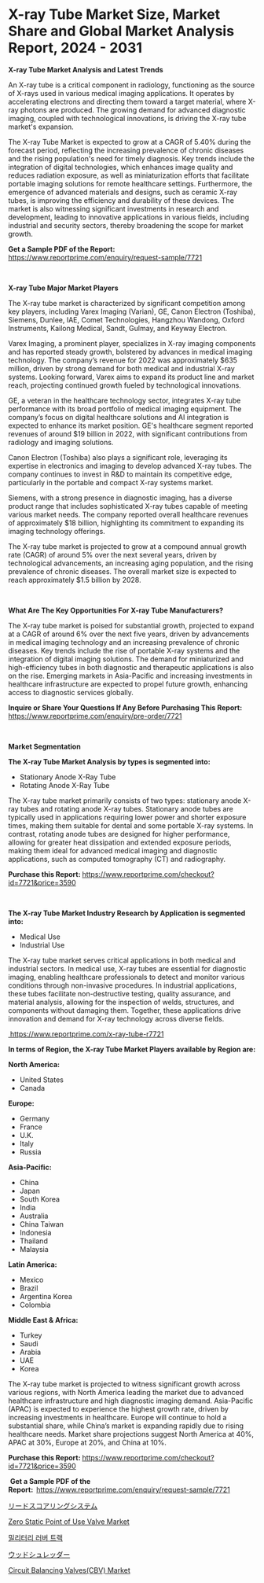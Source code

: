 <p><h1>X-ray Tube Market Size, Market Share and Global Market Analysis Report, 2024 - 2031</h1></p><p><strong>X-ray Tube Market Analysis and Latest Trends</strong></p>
<p><p>An X-ray tube is a critical component in radiology, functioning as the source of X-rays used in various medical imaging applications. It operates by accelerating electrons and directing them toward a target material, where X-ray photons are produced. The growing demand for advanced diagnostic imaging, coupled with technological innovations, is driving the X-ray tube market's expansion.</p><p>The X-ray Tube Market is expected to grow at a CAGR of 5.40% during the forecast period, reflecting the increasing prevalence of chronic diseases and the rising population's need for timely diagnosis. Key trends include the integration of digital technologies, which enhances image quality and reduces radiation exposure, as well as miniaturization efforts that facilitate portable imaging solutions for remote healthcare settings. Furthermore, the emergence of advanced materials and designs, such as ceramic X-ray tubes, is improving the efficiency and durability of these devices. The market is also witnessing significant investments in research and development, leading to innovative applications in various fields, including industrial and security sectors, thereby broadening the scope for market growth.</p></p>
<p><strong>Get a Sample PDF of the Report:&nbsp;</strong> <a href="https://www.reportprime.com/enquiry/request-sample/7721">https://www.reportprime.com/enquiry/request-sample/7721</a></p>
<p>&nbsp;</p>
<p><strong>X-ray Tube Major Market Players</strong></p>
<p><p>The X-ray tube market is characterized by significant competition among key players, including Varex Imaging (Varian), GE, Canon Electron (Toshiba), Siemens, Dunlee, IAE, Comet Technologies, Hangzhou Wandong, Oxford Instruments, Kailong Medical, Sandt, Gulmay, and Keyway Electron. </p><p>Varex Imaging, a prominent player, specializes in X-ray imaging components and has reported steady growth, bolstered by advances in medical imaging technology. The company’s revenue for 2022 was approximately $635 million, driven by strong demand for both medical and industrial X-ray systems. Looking forward, Varex aims to expand its product line and market reach, projecting continued growth fueled by technological innovations.</p><p>GE, a veteran in the healthcare technology sector, integrates X-ray tube performance with its broad portfolio of medical imaging equipment. The company’s focus on digital healthcare solutions and AI integration is expected to enhance its market position. GE's healthcare segment reported revenues of around $19 billion in 2022, with significant contributions from radiology and imaging solutions.</p><p>Canon Electron (Toshiba) also plays a significant role, leveraging its expertise in electronics and imaging to develop advanced X-ray tubes. The company continues to invest in R&D to maintain its competitive edge, particularly in the portable and compact X-ray systems market. </p><p>Siemens, with a strong presence in diagnostic imaging, has a diverse product range that includes sophisticated X-ray tubes capable of meeting various market needs. The company reported overall healthcare revenues of approximately $18 billion, highlighting its commitment to expanding its imaging technology offerings. </p><p>The X-ray tube market is projected to grow at a compound annual growth rate (CAGR) of around 5% over the next several years, driven by technological advancements, an increasing aging population, and the rising prevalence of chronic diseases. The overall market size is expected to reach approximately $1.5 billion by 2028.</p></p>
<p>&nbsp;</p>
<p><strong>What Are The Key Opportunities For X-ray Tube Manufacturers?</strong></p>
<p><p>The X-ray tube market is poised for substantial growth, projected to expand at a CAGR of around 6% over the next five years, driven by advancements in medical imaging technology and an increasing prevalence of chronic diseases. Key trends include the rise of portable X-ray systems and the integration of digital imaging solutions. The demand for miniaturized and high-efficiency tubes in both diagnostic and therapeutic applications is also on the rise. Emerging markets in Asia-Pacific and increasing investments in healthcare infrastructure are expected to propel future growth, enhancing access to diagnostic services globally.</p></p>
<p><strong>Inquire or Share Your Questions If Any Before Purchasing This Report:</strong> <a href="https://www.reportprime.com/enquiry/pre-order/7721">https://www.reportprime.com/enquiry/pre-order/7721</a></p>
<p>&nbsp;</p>
<p><strong>Market Segmentation</strong></p>
<p><strong>The X-ray Tube Market Analysis by types is segmented into:</strong></p>
<p><ul><li>Stationary Anode X-Ray Tube</li><li>Rotating Anode X-Ray Tube</li></ul></p>
<p><p>The X-ray tube market primarily consists of two types: stationary anode X-ray tubes and rotating anode X-ray tubes. Stationary anode tubes are typically used in applications requiring lower power and shorter exposure times, making them suitable for dental and some portable X-ray systems. In contrast, rotating anode tubes are designed for higher performance, allowing for greater heat dissipation and extended exposure periods, making them ideal for advanced medical imaging and diagnostic applications, such as computed tomography (CT) and radiography.</p></p>
<p><strong>Purchase this Report:&nbsp;</strong><a href="https://www.reportprime.com/checkout?id=7721&price=3590">https://www.reportprime.com/checkout?id=7721&price=3590</a></p>
<p>&nbsp;</p>
<p><strong>The X-ray Tube Market Industry Research by Application is segmented into:</strong></p>
<p><ul><li>Medical Use</li><li>Industrial Use</li></ul></p>
<p><p>The X-ray tube market serves critical applications in both medical and industrial sectors. In medical use, X-ray tubes are essential for diagnostic imaging, enabling healthcare professionals to detect and monitor various conditions through non-invasive procedures. In industrial applications, these tubes facilitate non-destructive testing, quality assurance, and material analysis, allowing for the inspection of welds, structures, and components without damaging them. Together, these applications drive innovation and demand for X-ray technology across diverse fields.</p></p>
<p><a href="https://www.reportprime.com/x-ray-tube-r7721">&nbsp;https://www.reportprime.com/x-ray-tube-r7721</a></p>
<p><strong>In terms of Region, the X-ray Tube Market Players available by Region are:</strong></p>
<p>
    <p> <strong> North America: </strong>
        <ul>
            <li>United States</li>
            <li>Canada</li>
        </ul>
        </p> 
    <p> <strong> Europe: </strong>
        <ul>
            <li>Germany</li>
            <li>France</li>
            <li>U.K.</li>
            <li>Italy</li>
            <li>Russia</li>
        </ul>
        </p> 
    <p> <strong> Asia-Pacific: </strong>
        <ul>
            <li>China</li>
            <li>Japan</li>
            <li>South Korea</li>
            <li>India</li>
            <li>Australia</li>
            <li>China Taiwan</li>
            <li>Indonesia</li>
            <li>Thailand</li>
            <li>Malaysia</li>
        </ul>
        </p> 
    <p> <strong> Latin America: </strong>
        <ul>
            <li>Mexico</li>
            <li>Brazil</li>
            <li>Argentina Korea</li>
            <li>Colombia</li>
        </ul>
        </p> 
    <p> <strong> Middle East & Africa: </strong>
        <ul>
            <li>Turkey</li>
            <li>Saudi</li>
            <li>Arabia</li>
            <li>UAE</li>
            <li>Korea</li>
        </ul>
    </p>
    </p>
<p><p>The X-ray tube market is projected to witness significant growth across various regions, with North America leading the market due to advanced healthcare infrastructure and high diagnostic imaging demand. Asia-Pacific (APAC) is expected to experience the highest growth rate, driven by increasing investments in healthcare. Europe will continue to hold a substantial share, while China’s market is expanding rapidly due to rising healthcare needs. Market share projections suggest North America at 40%, APAC at 30%, Europe at 20%, and China at 10%.</p></p>
<p><strong>Purchase this Report: </strong><a href="https://www.reportprime.com/checkout?id=7721&price=3590">https://www.reportprime.com/checkout?id=7721&price=3590</a></p>
<p>&nbsp;<strong>Get a Sample PDF of the Report:&nbsp;&nbsp;</strong><a href="https://www.reportprime.com/enquiry/request-sample/7721">https://www.reportprime.com/enquiry/request-sample/7721</a></p>
<p><strong></strong></p>
<p><p><a href="https://medium.com/@aminohtc4/lead-scoring-system-market-%E3%81%AF-%E3%82%B3%E3%82%B9%E3%83%88%E7%AE%A1%E7%90%86%E3%81%A8%E5%8A%B9%E7%8E%87%E5%90%91%E4%B8%8A%E3%82%92%E5%84%AA%E5%85%88%E3%81%97%E3%81%BE%E3%81%99-%E3%81%95%E3%82%89%E3%81%AB-%E5%A0%B1%E5%91%8A%E6%9B%B8%E3%81%AF%E5%B8%82%E5%A0%B4%E3%81%AE%E9%9C%80%E8%A6%81%E9%9D%A2%E3%81%A8%E4%BE%9B%E7%B5%A6%E9%9D%A2%E3%81%AE%E4%B8%A1%E6%96%B9%E3%82%92%E3%82%AB%E3%83%90%E3%83%BC%E3%81%97%E3%81%A6%E3%81%84%E3%81%BE%E3%81%99-lead-scoring-system-a6b3b53780be">リードスコアリングシステム</a></p><p><a href="https://medium.com/@pelloscooterist_44143/driving-factors-behind-the-zero-static-point-of-use-valve-market-trends-applications-and-regional-080338a1c8c0">Zero Static Point of Use Valve Market</a></p><p><a href="https://medium.com/@deangaylotyrd8909867/military-rubber-tracks-market-%EC%9D%98-%EA%B8%80%EB%A1%9C%EB%B2%8C-%EC%8B%9C%EC%9E%A5-%EA%B0%9C%EC%9A%94%EB%8A%94-%EC%A0%84-%EC%84%B8%EA%B3%84-%EB%B0%8F-%EC%A3%BC%EC%9A%94-%EC%8B%9C%EC%9E%A5%EC%9D%98-%EC%82%B0%EC%97%85%EC%97%90-%EC%98%81%ED%96%A5%EC%9D%84-%EB%AF%B8%EC%B9%98%EB%8A%94-%EC%A3%BC%EC%9A%94-%ED%8A%B8%EB%A0%8C%EB%93%9C%EC%97%90-%EB%8C%80%ED%95%9C-%EB%8F%85%ED%8A%B9%ED%95%9C-%EA%B4%80%EC%A0%90%EC%9D%84-%EC%A0%9C%EA%B3%B5%ED%95%A9%EB%8B%88%EB%8B%A4-780ebdf3a739">밀리터리 러버 트랙</a></p><p><a href="https://medium.com/@harperhe4e26/wood-shredders-market-%E3%81%AE%E3%82%B0%E3%83%AD%E3%83%BC%E3%83%90%E3%83%AB%E5%B8%82%E5%A0%B4%E6%A6%82%E8%A6%81%E3%81%AF-%E4%B8%96%E7%95%8C%E3%81%8A%E3%82%88%E3%81%B3%E4%B8%BB%E8%A6%81%E5%B8%82%E5%A0%B4%E3%81%AB%E3%81%8A%E3%81%91%E3%82%8B%E6%A5%AD%E7%95%8C%E3%81%AB%E5%BD%B1%E9%9F%BF%E3%82%92%E4%B8%8E%E3%81%88%E3%82%8B%E4%B8%BB%E8%A6%81%E3%81%AA%E3%83%88%E3%83%AC%E3%83%B3%E3%83%89%E3%81%AB%E3%81%A4%E3%81%84%E3%81%A6-%E7%8B%AC%E8%87%AA%E3%81%AE%E8%A6%96%E7%82%B9%E3%82%92%E6%8F%90%E4%BE%9B%E3%81%97%E3%81%BE%E3%81%99-14e86f83b5b5">ウッドシュレッダー</a></p><p><a href="https://medium.com/@pelloscooterist_44143/emerging-trends-in-circuit-balancing-valves-cbv-market-global-outlook-and-future-prospects-from-39b1af3b5727">Circuit Balancing Valves(CBV) Market</a></p></p>